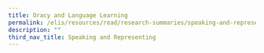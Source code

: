 ```yaml
---
title: Oracy and Language Learning
permalink: /elis/resources/read/research-summaries/speaking-and-representing/oracy-and-language-learning/
description: ""
third_nav_title: Speaking and Representing
---
```

